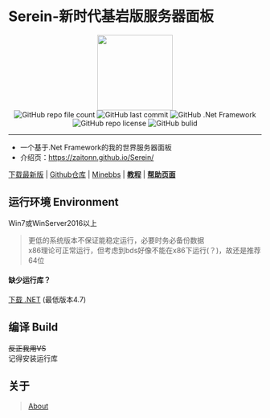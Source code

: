 # Serein-新时代基岩版服务器面板
<div style="text-align: center;">
<img src="https://zaitonn.github.io/Serein/Serein.png" style="image-rendering: pixelated;width:150px">
<br>

<img alt="GitHub repo file count" src="https://img.shields.io/github/languages/code-size/Zaitonn/Serein">
<img alt="GitHub last commit" src="https://img.shields.io/github/last-commit/Zaitonn/Serein">
<img alt="GitHub .Net Framework" src="https://img.shields.io/badge/.Net%20Framework-4.7.2-orange">
<img alt="GitHub repo license" src="https://img.shields.io/github/license/zaitonn/Serein?color=yellow">
<img alt="GitHub bulid" src="https://github.com/Zaitonn/Serein/actions/workflows/Build.yml/badge.svg">
</div>

---  
- 一个基于.Net Framework的我的世界服务器面板  
- 介绍页：https://zaitonn.github.io/Serein/

[下载最新版](https://github.com/Zaitonn/Serein/releases/latest) | [Github仓库](https://github.com/Zaitonn/Serein) | [Minebbs](https://www.minebbs.com/resources/serein.4169/) | **[教程](docs/Tutorial.md)** | **[帮助页面](docs/Help.md)**


  

## 运行环境 Environment
Win7或WinServer2016以上

> 更低的系统版本不保证能稳定运行，必要时务必备份数据  
> x86理论可正常运行，但考虑到bds好像不能在x86下运行(？)，故还是推荐64位

#### 缺少运行库？
[下载 .NET](https://dotnet.microsoft.com/zh-cn/download)  (最低版本4.7)

## 编译 Build
~~反正我用VS~~  
记得安装运行库

## 关于
> [About](https://zaitonn.github.io/Serein/About.html)
